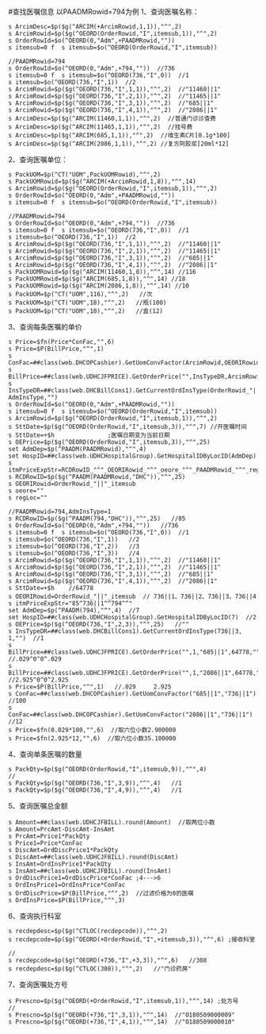#查找医嘱信息 以PAADMRowid=794为例
1、查询医嘱名称：

	s ArcimDesc=$p($g(^ARCIM(+ArcimRowid,1,1)),"^",2)
	s ArcimRowid=$p($g(^OEORD(OrderRowid,"I",itemsub,1)),"^",2)
    s OrderRowId=$o(^OEORD(0,"Adm",+PAADMRowid,""))
	s itemsub=0 f  s itemsub=$o(^OEORD(OrderRowid,"I",itemsub))

    //PAADMRowid=794
    s OrderRowId=$o(^OEORD(0,"Adm",+794,""))  //736
    s itemsub=0 f  s itemsub=$o(^OEORD(736,"I",0))  //1
    s itemsub=$o(^OEORD(736,"I",1))  //2
    s ArcimRowid=$p($g(^OEORD(736,"I",1,1)),"^",2)  //"11460||1"
	s ArcimRowid=$p($g(^OEORD(736,"I",2,1)),"^",2)  //"11465||1"
	s ArcimRowid=$p($g(^OEORD(736,"I",3,1)),"^",2)  //"685||1"
	s ArcimRowid=$p($g(^OEORD(736,"I",4,1)),"^",2)  //"2086||1"
    s ArcimDesc=$p($g(^ARCIM(11460,1,1)),"^",2)  //普通门诊诊查费
    s ArcimDesc=$p($g(^ARCIM(11465,1,1)),"^",2)  //挂号费
	s ArcimDesc=$p($g(^ARCIM(685,1,1)),"^",2)  //维生素C片[0.1g*100]
	s ArcimDesc=$p($g(^ARCIM(2086,1,1)),"^",2) //复方阿胶浆[20ml*12]

2、查询医嘱单位：

	s PackUOM=$p(^CT("UOM",PackUOMRowid),"^",2)
	s PackUOMRowid=$p($g(^ARCIM(+ArcimRowid,1,8)),"^",14)
	s ArcimRowid=$p($g(^OEORD(OrderRowid,"I",itemsub,1)),"^",2)
	s OrderRowId=$o(^OEORD(0,"Adm",+PAADMRowid,""))
	s itemsub=0 f  s itemsub=$o(^OEORD(OrderRowid,"I",itemsub))
	
	//PAADMRowid=794
	s OrderRowId=$o(^OEORD(0,"Adm",+794,""))  //736
    s itemsub=0 f  s itemsub=$o(^OEORD(736,"I",0))  //1
    s itemsub=$o(^OEORD(736,"I",1))  //2
    s ArcimRowid=$p($g(^OEORD(736,"I",1,1)),"^",2)  //"11460||1"
	s ArcimRowid=$p($g(^OEORD(736,"I",2,1)),"^",2)  //"11465||1"
	s ArcimRowid=$p($g(^OEORD(736,"I",3,1)),"^",2)  //"685||1"
	s ArcimRowid=$p($g(^OEORD(736,"I",4,1)),"^",2)  //"2086||1"
	s PackUOMRowid=$p($g(^ARCIM(11460,1,8)),"^",14) //116
	s PackUOMRowid=$p($g(^ARCIM(685,1,8)),"^",14) //18
	s PackUOMRowid=$p($g(^ARCIM(2086,1,8)),"^",14) //10
	s PackUOM=$p(^CT("UOM",116),"^",2)   //次
	s PackUOM=$p(^CT("UOM",18),"^",2)   //瓶(100)
	s PackUOM=$p(^CT("UOM",10),"^",2)   //盒(12)

3、查询每条医嘱的单价

	s Price=$fn(Price*ConFac,"",6)
	s Price=$P(BillPrice,"^",1)
	s ConFac=##class(web.DHCOPCashier).GetUomConvFactor(ArcimRowid,OEORIRowid)
	s BillPrice=##class(web.UDHCJFPRICE).GetOrderPrice("",InsTypeDR,ArcimRowid,SttDate,"","","",OEPrice,HospID,itmPriceExpStr)
	s InsTypeDR=##class(web.DHCBillCons1).GetCurrentOrdInsType(OrderRowid_"||"_itemsub, AdmInsType,"")
	s OrderRowId=$o(^OEORD(0,"Adm",+PAADMRowid,""))
	s itemsub=0 f  s itemsub=$o(^OEORD(OrderRowid,"I",itemsub))
	s ArcimRowid=$p($g(^OEORD(OrderRowid,"I",itemsub,1)),"^",2)
	s SttDate=$p($g(^OEORD(OrderRowid,"I",itemsub,3)),"^",7) //开医嘱时间
	s SttDate=+$h				;医嘱日期变为当前日期
	s OEPrice=$p($g(^OEORD(OrderRowid,"I",itemsub,3)),"^",25)
	set AdmDep=$p(^PAADM(PAADMRowid),"^",4)
	set HospID=##class(web.UDHCHospitalGroup).GetHospitalIDByLocID(AdmDep)
	s itmPriceExpStr=RCDRowID_"^"_OEORIRowid_"^"_oeore_"^"_PAADMRowid_"^"_regLoc_"^"_""
	s RCDRowID=$p($g(^PAADM(PAADMRowid,"DHC")),"^",25)	
	s OEORIRowid=OrderRowid_"||"_itemsub
	s oeore=""
	s regLoc=""

	//PAADMRowid=794,AdmInsType=1
	s RCDRowID=$p($g(^PAADM(794,"DHC")),"^",25)   //85
	s OrderRowId=$o(^OEORD(0,"Adm",+794,""))   //736
	s itemsub=0 f  s itemsub=$o(^OEORD(736,"I",0))  //1
    s itemsub=$o(^OEORD(736,"I",1))   //2
    s itemsub=$o(^OEORD(736,"I",2))   //3
	s itemsub=$o(^OEORD(736,"I",3))   //4
    s ArcimRowid=$p($g(^OEORD(736,"I",1,1)),"^",2)  //"11460||1"
	s ArcimRowid=$p($g(^OEORD(736,"I",2,1)),"^",2)  //"11465||1"
	s ArcimRowid=$p($g(^OEORD(736,"I",3,1)),"^",2)  //"685||1"
	s ArcimRowid=$p($g(^OEORD(736,"I",4,1)),"^",2)  //"2086||1"
    s SttDate=+$h    //64778
	s OEORIRowid=OrderRowid_"||"_itemsub  // 736||1、736||2、736||3、736||4
	s itmPriceExpStr="85^736||1^^794^^"
    set AdmDep=$p(^PAADM(794),"^",4)  //7
	set HospID=##class(web.UDHCHospitalGroup).GetHospitalIDByLocID(7)  //2
	s OEPrice=$p($g(^OEORD(736,"I",2,3)),"^",25)   //""
	s InsTypeDR=##class(web.DHCBillCons1).GetCurrentOrdInsType(736||3, 1,"")  //1
	s BillPrice=##class(web.UDHCJFPRICE).GetOrderPrice("",1,"685||1",64778,"","","","",2,"85^736||1^^794^^")    //.029^0^0^.029
	s BillPrice=##class(web.UDHCJFPRICE).GetOrderPrice("",1,"2086||1",64778,"","","","",2,"85^736||1^^794^^")    //2.925^0^0^2.925
    s Price=$P(BillPrice,"^",1)   //.029     2.925
	s ConFac=##class(web.DHCOPCashier).GetUomConvFactor("685||1","736||1")  //100
	s ConFac=##class(web.DHCOPCashier).GetUomConvFactor("2086||1","736||1")  //12
    s Price=$fn(0.029*100,"",6)  //取六位小数2.900000
	s Price=$fn(2.925*12,"",6)  //取六位小数35.100000
   

4、查询单条医嘱的数量

	s PackQty=$p($g(^OEORD(OrderRowid,"I",itemsub,9)),"^",4)
    //
    s PackQty=$p($g(^OEORD(736,"I",3,9)),"^",4)   //1
    s PackQty=$p($g(^OEORD(736,"I",4,9)),"^",4)   //1
    

5、查询医嘱总金额

    s Amount=##class(web.UDHCJFBILL).round(Amount)  //取两位小数
	s Amount=PrcAmt-DiscAmt-InsAmt
	s PrcAmt=Price1*PackQty
	s Price1=Price*ConFac	
	s DiscAmt=OrdDiscPrice1*PackQty
	s DiscAmt=##class(web.UDHCJFBILL).round(DiscAmt)
	s InsAmt=OrdInsPrice1*PackQty
	s InsAmt=##class(web.UDHCJFBILL).round(InsAmt)
	s OrdDiscPrice1=OrdDiscPrice*ConFac	;4--->6
	s OrdInsPrice1=OrdInsPrice*ConFac
    s OrdDiscPrice=$P(BillPrice,"^",2)  //过滤价格为0的医嘱
	s OrdInsPrice=$P(BillPrice,"^",3)

6、查询执行科室

	s recdepdesc=$p($g(^CTLOC(recdepcode)),"^",2)
	s recdepcode=$p($g(^OEORD(+OrderRowid,"I",+itemsub,3)),"^",6) ;接收科室

    //
    s recdepcode=$p($g(^OEORD(+736,"I",+3,3)),"^",6)   //308
	s recdepdesc=$p($g(^CTLOC(308)),"^",2)   //"门诊药房"

7、查询医嘱处方号

	s Prescno=$p($g(^OEORD(+OrderRowid,"I",itemsub,1)),"^",14) ;处方号
	//
	s Prescno=$p($g(^OEORD(+736,"I",3,1)),"^",14)  //"O180509000009"
	s Prescno=$p($g(^OEORD(+736,"I",4,1)),"^",14)  //"O180509000010"
    